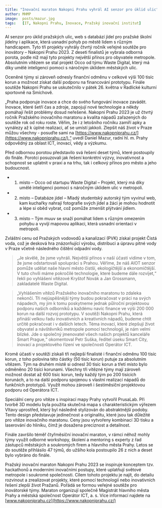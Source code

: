 ```yaml
---
title: "Inovační maraton Nakopni Prahu vyhrál AI senzor pro úklid ulic"
author: MHMP
image:  posts/mazur.jpg
tags:   [IT, Nakopni Prahu, Inovace, Pražský inovační institut]
---
```


AI senzor pro úklid pražských ulic, web s databází jídel pro pražské školní jídelny i aplikace, která usnadní pohyb po městě lidem s různým handicapem. Tyto tři projekty vyhrály čtvrtý ročník veřejné soutěže pro inovátory – Nakopni Prahu 2023. Z deseti finalistů je vybrala odborná porota, podle níž mají tyto projekty největší přínos pro obyvatele metropole. Absolutním vítězem se stal projekt Occo od týmu Waste Digital, který má díky umělé inteligenci pomoci s náročným úklidem městských ulic.

Oceněné týmy si zároveň odnesly finanční odměnu v celkové výši 100 tisíc korun a možnost získat další podporu na financování prototypu. Finále soutěže Nakopni Prahu se uskutečnilo v pátek 26. května v Radlické kulturní sportovně na Smíchově.

„Praha podporuje inovace a chce do svého fungování inovace zavádět. Inovace, které šetří čas a zdroje, zapojují nové technologie a někdy pomáhají řešit problémy dosud neřešené. Nakopni Prahu 2023 je už čtvrtý ročník Pražského inovačního maratonu a kvalita nápadů zařazených do soutěže rok od roku roste. Věřím, že i z letošního ročníku zamíří apky a vynálezy až k úplné realizaci, ať se umístí jakkoli. Zlepšit náš život v Praze můžou všechny - posuďte sami na [https://www.nakopniprahu.cz/](https://www.nakopniprahu.cz/),“ uvedl Daniel Mazur, radní hl. m. Prahy odpovědný za oblast ICT, inovací, vědy a výzkumu.

Před odbornou porotou představilo svá řešení deset týmů, které postoupily do finále. Porotci posuzovali jak řešení konkrétní výzvy, inovativnost a schopnost se uplatnit v praxi a na trhu, tak i celkový přínos pro město a jeho budoucnost.

* 1. místo – Occo od startupu Waste Digital – Projekt, který má díky umělé inteligenci pomoci s náročným úklidem ulic v metropoli.
* 2. místo – Databáze jídel – Mladý studentský autorský tým vyvinul web, kam kuchařky nahrají fotografie svých jídel a žáci je mohou hodnotit a lépe si oběd vybrat, což pomůže zmenšit plýtvání jídlem.
* 3. místo – Tým muuv se snaží pomáhat lidem s různým omezením pohybu a vyvíjí mapovou aplikaci, která usnadní orientaci v metropoli.

Zvláštní cenu od Pražských vodovodů a kanalizací (PVK) získal projekt Čistá voda, což je desková hra znázorňující výrobu, distribuci a úpravu pitné vody v Praze včetně následného čištění odpadní vody.

> „Je skvělé, že jsme vyhráli. Největší přínos v naší účasti vidíme v tom, že jsme odstartovali spolupráci s Prahou. Věříme, že náš AIOT senzor pomůže udělat naše hlavní město čistší, ekologičtější a ekonomičtější. V tuto chvíli máme pokročilé technologie, které budeme dále rozvíjet,“ řekli po vyhlášení vítězové Kryštof Novák a Jan Grossmann, zakladatelé Waste Digital.

> „Vyhlášením vítězů Pražského inovačního maratonu to zdaleka nekončí. Tři nejúspěšnější týmy budou pokračovat v práci na svých nápadech, my jim k tomu poskytneme jednak půlroční projektovou podporu našich odborníků a každému navíc finance ve výši 200 000 korun na další rozvoj prototypu. V soutěži Nakopni Prahu, která přináší velkou řadu inovativních a kreativních nápadů, budeme chtít určitě pokračovat i v dalších letech. Téma inovací, které zlepšují život obyvatel a návštěvníků metropole pomocí technologií, je nám velmi blízké. Jde o společný jmenovatel všech našich projektů kanceláře Smart Prague,“ okomentoval Petr Suška, ředitel úseku Smart City, inovací a projektového řízení ve společnosti Operátor ICT.

Kromě účasti v soutěži získali tři nejlepší finalisté i finanční odměnu 100 tisíc korun, z toho polovina této částky (50 tisíc korun) putuje za absolutním vítězem. Tým na druhém místě si odnesl 30 tisíc korun a třetí místo bylo odměněno 20 tisíci korunami. Všechny tři vítězné týmy mají zároveň možnost dostat až 600 tisíc korun, tedy každý tým po 200 tisících korunách, a to na další podporu spojenou s vlastní realizací nápadů do funkčních prototypů. Využít mohou zároveň i šestiměsíční projektovou podporu od Operátora ICT.

Speciální ceny pro vítěze s inspirací mapy Prahy vytvořil PrusaLab. Při tvorbě 3D modelu byla použita skutečná mapa s charakteristickým výřezem Vltavy uprostřed, který byl následně stylizován do abstraktnější podoby. Tento design představuje jedinečnost a originalitu, které jsou tak důležité pro vítěze inovačního maratonu. Ceny jsou vytvořeny kombinací 3D tisku a laserování do hliníku, čímž je dosažena preciznost a detailnost.

Finále završilo téměř čtyřměsíční inovační maraton, v rámci něhož mohly týmy využít odborné workshopy, školení a mentoring s experty z řad zástupců městských a soukromých firem a hlavního města Prahy. Letos se do soutěže přihlásilo 47 týmů, do užšího kola postoupilo 26 z nich a deset bylo vybráno do finále.

Pražský inovační maraton Nakopni Prahu 2023 se inspiruje konceptem tzv. hackathonů a moderními inovačními postupy, které uplatňují světové metropole i soukromé společnosti. Cílem tohoto projektu je najít, do detailu rozvinout a zrealizovat projekty, které pomocí technologií nebo inovativních řešení zlepší život Pražanů. Pořádá se formou veřejné soutěže pro inovátorské týmy. Maraton organizují společně Magistrát hlavního města Prahy a městská společnost Operátor ICT, a. s. Více informací najdete na [www.nakopniprahu.cz](https://www.nakopniprahu.cz/)
